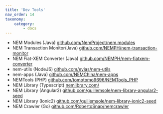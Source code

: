 ```yaml
---
title: 'Dev Tools'
nav_order: 14
taxonomy:
    category:
        - docs
---
```


* NEM Modules (Java)
	[github.com/NemProject/nem.modules](https://github.com/NemProject/nem.modules)
* NEM Transaction Monitor(Java)
    [github.com/NEMPH/nem-transaction-monitor](https://github.com/NEMPH/nem-transaction-monitor)
* NEM Fiat-XEM Converter (Java)
    [github.com/NEMPH/nem-fiatxem-converter](https://github.com/NEMPH/nem-fiatxem-converter)
* nem-utils (NodeJS)
	[github.com/evias/nem-utils](https://github.com/evias/nem-cli)
* nem-apps (Java)
	[github.com/NEMChina/nem-apps](https://github.com/NEMChina/nem-apps)
* NEMTools (PHP)
	[github.com/tomotomo9696/NEMTools_PHP](https://github.com/tomotomo9696/NEMTools_PHP)
* NEM Library (Typescript)
	[nemlibrary.com/](https://nemlibrary.com/)
* NEM Library (Angular2)
	[github.com/guillemsole/nem-library-angular2-seed](https://github.com/guillemsole/nem-library-angular2-seed)
* NEM Library (Ionic2) 
	[github.com/guillemsole/nem-library-ionic2-seed](https://github.com/guillemsole/nem-library-ionic2-seed)
* NEM Crawler (Go)
	[github.com/RobertoSnap/nemcrawler](https://github.com/RobertoSnap/nemcrawler)
